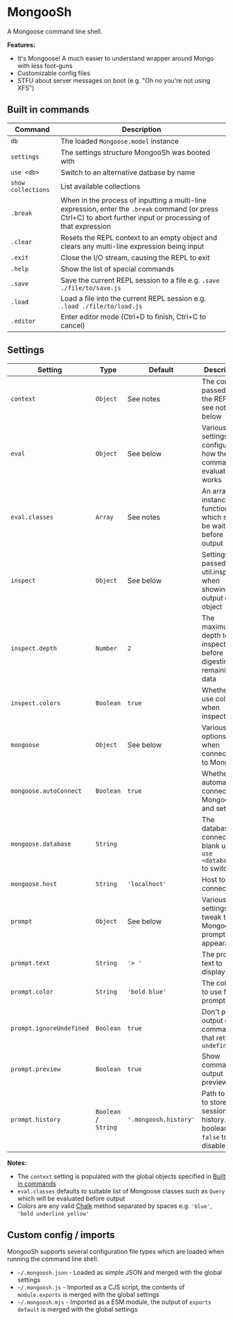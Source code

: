 MongooSh
========
A Mongoose command line shell.

**Features:**
* It's Mongoose! A much easier to understand wrapper around Mongo with less foot-guns
* Customizable config files
* STFU about server messages on boot (e.g. "Oh no you're not using XFS")



Built in commands
-----------------

| Command            | Description                                                                                                                                                    |
|--------------------|----------------------------------------------------------------------------------------------------------------------------------------------------------------|
| `db`               | The loaded `Mongoose.model` instance                                                                                                                           |
| `settings`         | The settings structure MongooSh was booted with                                                                                                                |
| `use <db>`         | Switch to an alternative datbase by name                                                                                                                       |
| `show collections` | List available collections
| `.break`           | When in the process of inputting a multi-line expression, enter the `.break` command (or press Ctrl+C) to abort further input or processing of that expression |
| `.clear`           | Resets the REPL context to an empty object and clears any multi-line expression being input                                                                    |
| `.exit`            | Close the I/O stream, causing the REPL to exit                                                                                                                 |
| `.help`            | Show the list of special commands                                                                                                                              |
| `.save`            | Save the current REPL session to a file e.g. `.save ./file/to/save.js`                                                                                         |
| `.load`            | Load a file into the current REPL session e.g. `.load ./file/to/load.js`                                                                                       |
| `.editor`          | Enter editor mode (Ctrl+D to finish, Ctrl+C to cancel)                                                                                                         |


Settings
--------

| Setting                  | Type                 | Default               | Description                                                             |
|--------------------------|----------------------|-----------------------|-------------------------------------------------------------------------|
| `context`                | `Object`             | See notes             | The context passed to the REPL, see notes below                         |
| `eval`                   | `Object`             | See below             | Various settings to configure how the command evaluator works           |
| `eval.classes`           | `Array`              | See notes             | An array of instance functions which should be waited on before output  |
| `inspect`                | `Object`             | See below             | Settings passed to util.inspect when showing the output of an object    |
| `inspect.depth`          | `Number`             | `2`                   | The maximum depth to inspect to before digesting the remaining data     |
| `inspect.colors`         | `Boolean`            | `true`                | Whether to use colors when inspecting                                   |
| `mongoose`               | `Object`             | See below             | Various options used when connecting to Mongoose                        |
| `mongoose.autoConnect`   | `Boolean`            | `true`                | Whether to automatically connect to Mongoose and set up `db`            |
| `mongoose.database`      | `String`             |                       | The database to connect to, if blank use `use <database>` to switch     |
| `mongoose.host`          | `String`             | `'localhost'`         | Host to connect to                                                      |
| `prompt`                 | `Object`             | See below             | Various settings to tweak the MongooSh prompt appearance                |
| `prompt.text`            | `String`             | `'> '`                | The prompt text to display                                              |
| `prompt.color`           | `String`             | `'bold blue'`         | The coloring to use for the prompt                                      |
| `prompt.ignoreUndefined` | `Boolean`            | `true`                | Don't print output of commands that return `undefined`                  |
| `prompt.preview`         | `Boolean`            | `true`                | Show command output previews                                            |
| `prompt.history`         | `Boolean` / `String` | `'.mongoosh.history'` | Path to a file to store session history. Use boolean `false` to disable |


**Notes:**
* The `context` setting is populated with the global objects specified in [Built in commands](#built-in-commands)
* `eval.classes` defaults to suitable list of Mongoose classes such as `Query` which will be evaluated before output
* Colors are any valid [Chalk](https://github.com/chalk/chalk) method separated by spaces e.g. `'blue'`, `'bold underline yellow'`


Custom config / imports
-----------------------
MongooSh supports several configuration file types which are loaded when running the command line shell.

* `~/.mongoosh.json` - Loaded as simple JSON and merged with the global settings
* `~/.mongoosh.js` - Imported as a CJS script, the contents of `module.exports` is merged with the global settings
* `~/.mongoosh.mjs` - Imported as a ESM module, the output of `exports default` is merged with the global settings
